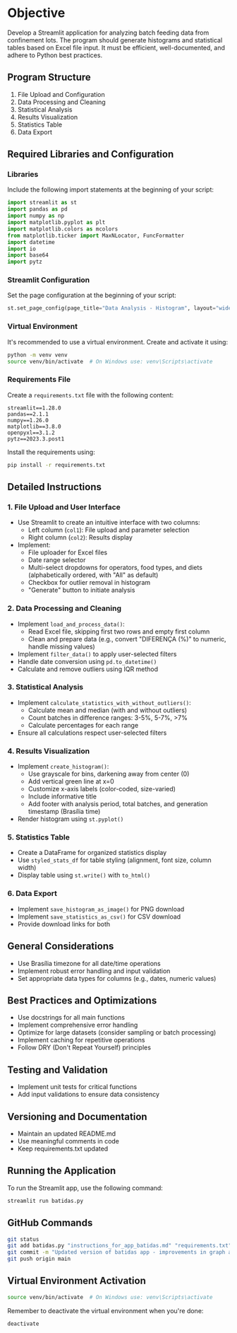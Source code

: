 # Objective

Develop a Streamlit application for analyzing batch feeding data from confinement lots. The program should generate histograms and statistical tables based on Excel file input. It must be efficient, well-documented, and adhere to Python best practices.

## Program Structure

1. File Upload and Configuration
2. Data Processing and Cleaning
3. Statistical Analysis
4. Results Visualization
5. Statistics Table
6. Data Export

## Required Libraries and Configuration

### Libraries

Include the following import statements at the beginning of your script:

```python
import streamlit as st
import pandas as pd
import numpy as np
import matplotlib.pyplot as plt
import matplotlib.colors as mcolors
from matplotlib.ticker import MaxNLocator, FuncFormatter
import datetime
import io
import base64
import pytz
```

### Streamlit Configuration

Set the page configuration at the beginning of your script:

```python
st.set_page_config(page_title="Data Analysis - Histogram", layout="wide")
```

### Virtual Environment

It's recommended to use a virtual environment. Create and activate it using:

```bash
python -m venv venv
source venv/bin/activate  # On Windows use: venv\Scripts\activate
```

### Requirements File

Create a `requirements.txt` file with the following content:

```
streamlit==1.28.0
pandas==2.1.1
numpy==1.26.0
matplotlib==3.8.0
openpyxl==3.1.2
pytz==2023.3.post1
```

Install the requirements using:

```bash
pip install -r requirements.txt
```

## Detailed Instructions

### 1. File Upload and User Interface

- Use Streamlit to create an intuitive interface with two columns:
  - Left column (`col1`): File upload and parameter selection
  - Right column (`col2`): Results display
- Implement:
  - File uploader for Excel files
  - Date range selector
  - Multi-select dropdowns for operators, food types, and diets (alphabetically ordered, with "All" as default)
  - Checkbox for outlier removal in histogram
  - "Generate" button to initiate analysis

### 2. Data Processing and Cleaning

- Implement `load_and_process_data()`:
  - Read Excel file, skipping first two rows and empty first column
  - Clean and prepare data (e.g., convert "DIFERENÇA (%)" to numeric, handle missing values)
- Implement `filter_data()` to apply user-selected filters
- Handle date conversion using `pd.to_datetime()`
- Calculate and remove outliers using IQR method

### 3. Statistical Analysis

- Implement `calculate_statistics_with_without_outliers()`:
  - Calculate mean and median (with and without outliers)
  - Count batches in difference ranges: 3-5%, 5-7%, >7%
  - Calculate percentages for each range
- Ensure all calculations respect user-selected filters

### 4. Results Visualization

- Implement `create_histogram()`:
  - Use grayscale for bins, darkening away from center (0)
  - Add vertical green line at x=0
  - Customize x-axis labels (color-coded, size-varied)
  - Include informative title
  - Add footer with analysis period, total batches, and generation timestamp (Brasília time)
- Render histogram using `st.pyplot()`

### 5. Statistics Table

- Create a DataFrame for organized statistics display
- Use `styled_stats_df` for table styling (alignment, font size, column width)
- Display table using `st.write()` with `to_html()`

### 6. Data Export

- Implement `save_histogram_as_image()` for PNG download
- Implement `save_statistics_as_csv()` for CSV download
- Provide download links for both

## General Considerations

- Use Brasília timezone for all date/time operations
- Implement robust error handling and input validation
- Set appropriate data types for columns (e.g., dates, numeric values)

## Best Practices and Optimizations

- Use docstrings for all main functions
- Implement comprehensive error handling
- Optimize for large datasets (consider sampling or batch processing)
- Implement caching for repetitive operations
- Follow DRY (Don't Repeat Yourself) principles

## Testing and Validation

- Implement unit tests for critical functions
- Add input validations to ensure data consistency

## Versioning and Documentation

- Maintain an updated README.md
- Use meaningful comments in code
- Keep requirements.txt updated

## Running the Application

To run the Streamlit app, use the following command:

```bash
streamlit run batidas.py
```

## GitHub Commands

```bash
git status
git add batidas.py "instructions_for_app_batidas.md" "requirements.txt"
git commit -m "Updated version of batidas app - improvements in graph and statistics table"
git push origin main
```

## Virtual Environment Activation

```bash
source venv/bin/activate  # On Windows use: venv\Scripts\activate
```

Remember to deactivate the virtual environment when you're done:

```bash
deactivate
```